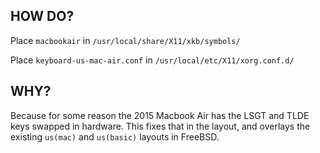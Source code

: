 ## HOW DO?
Place `macbookair` in `/usr/local/share/X11/xkb/symbols/`

Place `keyboard-us-mac-air.conf` in `/usr/local/etc/X11/xorg.conf.d/`

## WHY?
Because for some reason the 2015 Macbook Air has the LSGT and TLDE keys swapped in hardware. 
This fixes that in the layout, and overlays the existing `us(mac)` and `us(basic)` layouts in FreeBSD.